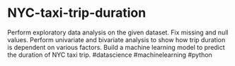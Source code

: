 # NYC-taxi-trip-duration
Perform exploratory data analysis on the given dataset. Fix missing and null values. Perform univariate and bivariate analysis to show how trip duration is dependent on various factors. Build a machine learning model to predict the duration of NYC taxi trip.
#datascience #machinelearning #python
